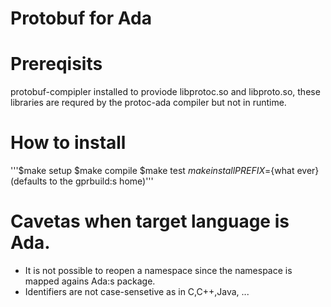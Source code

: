 # Protobuf for Ada

# Prereqisits
protobuf-compipler installed to proviode libprotoc.so and libproto.so, these libraries are requred by the protoc-ada compiler but not in runtime.

# How to install
'''$make setup
$make compile
$make test
$make install PREFIX=${what ever}  (defaults to the gprbuild:s home)'''

# Cavetas when target language is Ada.
* It is not possible to reopen a namespace since the namespace is mapped agains Ada:s package.
* Identifiers are not case-sensetive as in C,C++,Java, ...

